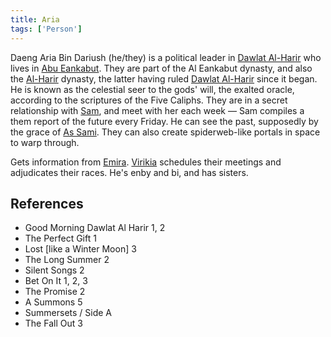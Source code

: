 ```yaml
---
title: Aria
tags: ['Person']
---
```

Daeng Aria Bin Dariush (he/they) is a political leader in [Dawlat Al-Harir](wiki/Dawlat%20Al-Harir.md) who lives in [Abu Eankabut](wiki/Abu%20Eankabut.md). They are part of the Al Eankabut dynasty, and also the [Al-Harir](wiki/Al-Harir.md) dynasty, the latter having ruled [Dawlat Al-Harir](wiki/Dawlat%20Al-Harir.md) since it began.
He is known as the celestial seer to the gods' will, the exalted oracle, according to the scriptures of the Five Caliphs. They are in a secret relationship with [Sam](wiki/Sam.md), and meet with her each week — Sam compiles a them report of the future every Friday. He can see the past, supposedly by the grace of [As Sami](wiki/As%20Sami.md). They can also create spiderweb-like portals in space to warp through.

Gets information from [Emira](wiki/Emira.md). [Virikia](wiki/Virikia) schedules their meetings and adjudicates their races.
He's enby and bi, and has sisters.
## References
- Good Morning Dawlat Al Harir 1, 2
- The Perfect Gift 1
- Lost \[like a Winter Moon\] 3
- The Long Summer 2
- Silent Songs 2
- Bet On It 1, 2, 3
- The Promise 2
- A Summons 5
- Summersets / Side A
- The Fall Out 3
